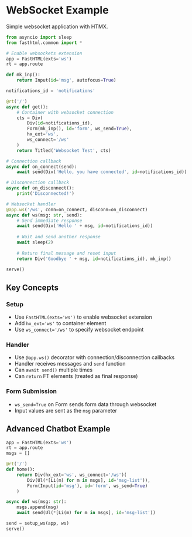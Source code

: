 # WebSocket Example

Simple websocket application with HTMX.

```python
from asyncio import sleep
from fasthtml.common import *

# Enable websockets extension
app = FastHTML(exts='ws')
rt = app.route

def mk_inp():
    return Input(id='msg', autofocus=True)

notifications_id = 'notifications'

@rt('/')
async def get():
    # Container with websocket connection
    cts = Div(
        Div(id=notifications_id),
        Form(mk_inp(), id='form', ws_send=True),
        hx_ext='ws',
        ws_connect='/ws'
    )
    return Titled('Websocket Test', cts)

# Connection callback
async def on_connect(send):
    await send(Div('Hello, you have connected', id=notifications_id))

# Disconnection callback
async def on_disconnect():
    print('Disconnected!')

# Websocket handler
@app.ws('/ws', conn=on_connect, disconn=on_disconnect)
async def ws(msg: str, send):
    # Send immediate response
    await send(Div('Hello ' + msg, id=notifications_id))
    
    # Wait and send another response
    await sleep(2)
    
    # Return final message and reset input
    return Div('Goodbye ' + msg, id=notifications_id), mk_inp()

serve()
```

## Key Concepts

### Setup
- Use `FastHTML(exts='ws')` to enable websocket extension
- Add `hx_ext='ws'` to container element
- Use `ws_connect='/ws'` to specify websocket endpoint

### Handler
- Use `@app.ws()` decorator with connection/disconnection callbacks
- Handler receives messages and `send` function
- Can `await send()` multiple times
- Can `return` FT elements (treated as final response)

### Form Submission
- `ws_send=True` on Form sends form data through websocket
- Input values are sent as the `msg` parameter

## Advanced Chatbot Example

```python
app = FastHTML(exts='ws')
rt = app.route
msgs = []

@rt('/')
def home():
    return Div(hx_ext='ws', ws_connect='/ws')(
        Div(Ul(*[Li(m) for m in msgs], id='msg-list')),
        Form(Input(id='msg'), id='form', ws_send=True)
    )

async def ws(msg: str):
    msgs.append(msg)
    await send(Ul(*[Li(m) for m in msgs], id='msg-list'))

send = setup_ws(app, ws)
serve()
```
